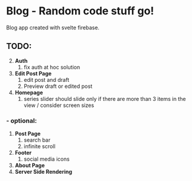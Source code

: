 # Blog - Random code stuff go!

Blog app created with svelte firebase.

## TODO:

2. **Auth**
   1. fix auth at hoc solution
3. **Edit Post Page**
   1. edit post and draft
   2. Preview draft or edited post
4. **Homepage**
   1. series slider should slide only if there are more than 3 items in the view / consider screen sizes

### - optional:

1. **Post Page**
   1. search bar
   2. infinite scroll
2. **Footer**
   1. social media icons
3. **About Page**
4. **Server Side Rendering**
